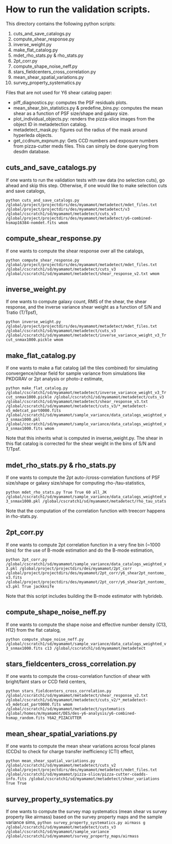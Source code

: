 # How to run the validation scripts.

This directory contains the following python scripts:
1. cuts_and_save_catalogs.py
2. compute_shear_response.py
3. inverse_weight.py
4. make_flat_catalog.py
5. mdet_rho_stats.py & rho_stats.py
6. 2pt_corr.py
7. compute_shape_noise_neff.py
8. stars_fieldcenters_cross_correlation.py
9. mean_shear_spatial_variations.py
10. survey_property_systematics.py

Files that are not used for Y6 shear catalog paper:
- piff_diagnostics.py: computes the PSF residuals plots.
- mean_shear_bin_statistics.py & predefine_bins.py: computes the mean shear as a function of PSF size/shape and galaxy size. 
- plot_individual_objects.py: renders the pizza-slice images from the object ID in metadetection catalog. 
- metadetect_mask.py: figures out the radius of the mask around hyperleda objects. 
- get_ccdnum_expnum.py: Gets CCD numbers and exposure numbers from pizza-cutter meds files. This can simply be done querying from desdm database. 


## cuts_and_save_catalogs.py
If one wants to run the validation tests with raw data (no selection cuts), go ahead and skip this step. 
Otherwise, if one would like to make selection cuts and save catalogs, 

```python cuts_and_save_catalogs.py /global/project/projectdirs/des/myamamot/metadetect/mdet_files.txt /global/project/projectdirs/des/myamamot/metadetect/v3 /global/cscratch1/sd/myamamot/metadetect/cuts_v3 /global/project/projectdirs/des/myamamot/metadetect/y6-combined-hsmap16384-nomdet.fits wmom```


## compute_shear_response.py
If one wants to compute the shear response over all the catalogs, 

```python compute_shear_response.py /global/project/projectdirs/des/myamamot/metadetect/mdet_files.txt /global/cscratch1/sd/myamamot/metadetect/cuts_v3 /global/cscratch1/sd/myamamot/metadetect/shear_response_v2.txt wmom```


## inverse_weight.py
If one wants to compute galaxy count, RMS of the shear, the shear response, and the inverse variance shear weight as a function of S/N and Tratio (T/Tpsf), 

```python inverse_weight.py /global/project/projectdirs/des/myamamot/metadetect/mdet_files.txt /global/cscratch1/sd/myamamot/metadetect/cuts_v3 /global/cscratch1/sd/myamamot/metadetect/inverse_variance_weight_v3_Trcut_snmax1000.pickle wmom```


## make_flat_catalog.py
If one wants to make a flat catalog (all the tiles combined) for simulating convergence/shear field for sample variance from simulations like PKDGRAV or 2pt analysis or photo-z estimate, 

```python make_flat_catalog.py /global/cscratch1/sd/myamamot/metadetect/inverse_variance_weight_v3_Trcut_snmax1000.pickle /global/cscratch1/sd/myamamot/metadetect/cuts_v3 /global/cscratch1/sd/myamamot/metadetect/shear_response_v3.txt /global/cscratch1/sd/myamamot/metadetect/cuts_v3/*_metadetect-v5_mdetcat_part0000.fits /global/cscratch1/sd/myamamot/sample_variance/data_catalogs_weighted_v3_snmax1000.pkl /global/cscratch1/sd/myamamot/sample_variance/data_catalogs_weighted_v3_snmax1000.fits wmom```

Note that this inherits what is computed in inverse_weight.py. The shear in this flat catalog is corrected for the shear weight in the bins of S/N and T/Tpsf. 


## mdet_rho_stats.py & rho_stats.py
If one wants to compute the 2pt auto-/cross-correlation functions of PSF size/shape or galaxy size/shape for computing rho-/tau-statistics, 

```python mdet_rho_stats.py True True 60 all_JK /global/cscratch1/sd/myamamot/sample_variance/data_catalogs_weighted_v3_snmax1000.pkl /global/cscratch1/sd/myamamot/metadetect/rho_tau_stats```

Note that the computation of the correlation function with treecorr happens in rho-stats.py. 

## 2pt_corr.py
If one wants to compute 2pt correlation function in a very fine bin (~1000 bins) for the use of B-mode estimation and do the B-mode estimation, 

```python 2pt_corr.py /global/cscratch1/sd/myamamot/sample_variance/data_catalogs_weighted_v3.pkl /global/project/projectdirs/des/myamamot/2pt_corr /global/project/projectdirs/des/myamamot/2pt_corr/y6_shear2pt_nontomo_v3.fits /global/project/projectdirs/des/myamamot/2pt_corr/y6_shear2pt_nontomo_v3.pkl True jackknife```

Note that this script includes building the B-mode estimator with hybrideb. 


## compute_shape_noise_neff.py
If one wants to compute the shape noise and effective number density (C13, H12) from the flat catalog, 

```python compute_shape_noise_neff.py /global/cscratch1/sd/myamamot/sample_variance/data_catalogs_weighted_v3_snmax1000.fits c13 /global/cscratch1/sd/myamamot/metadetect```


## stars_fieldcenters_cross_correlation.py
If one wants to compute the cross-correlation function of shear with bright/faint stars or CCD field centers, 

```python stars_fieldcenters_cross_correlation.py /global/cscratch1/sd/myamamot/metadetect/shear_response_v2.txt /global/cscratch1/sd/myamamot/metadetect/cuts_v2/*_metadetect-v5_mdetcat_part0000.fits wmom /global/cscratch1/sd/myamamot/metadetect/systematics /global/homes/m/myamamot/DES/des-y6-analysis/y6-combined-hsmap_random.fits Y6A2_PIZACUTTER```


## mean_shear_spatial_variations.py
If one wants to compute the mean shear variations across focal planes (CCDs) to check for charge transfer inefficiency (CTI) effect, 

```python mean_shear_spatial_variations.py /global/cscratch1/sd/myamamot/metadetect/cuts_v2 /global/project/projectdirs/des/myamamot/metadetect/mdet_files.txt /global/cscratch1/sd/myamamot/pizza-slice/pizza-cutter-coadds-info.fits /global/cscratch1/sd/myamamot/metadetect/shear_variations True True```


## survey_property_systematics.py
If one wants to compute the survey map systematics (mean shear vs survey property like airmass) based on the survey property maps and the sample variance sims, 
```python survey_property_systematics.py airmass g /global/cscratch1/sd/myamamot/metadetect/cuts_v3 /global/cscratch1/sd/myamamot/sample_variance /global/cscratch1/sd/myamamot/survey_property_maps/airmass```